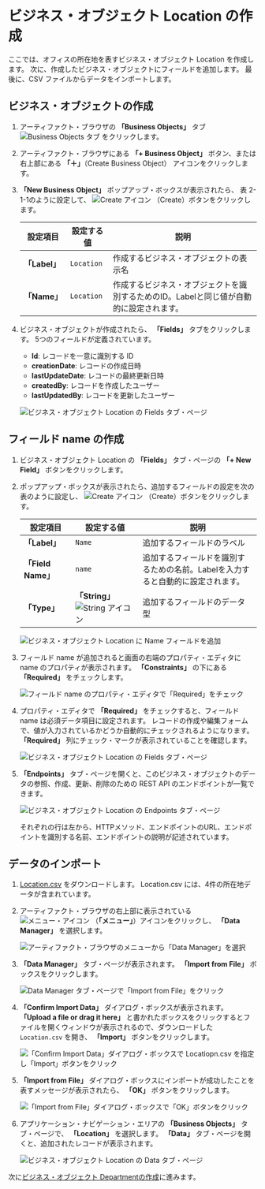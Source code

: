 # ビジネス・オブジェクト Location の作成

ここでは、オフィスの所在地を表すビジネス・オブジェクト Location を作成します。
次に、作成したビジネス・オブジェクトにフィールドを追加します。
最後に、CSV ファイルからデータをインポートします。

## ビジネス・オブジェクトの作成

1.  アーティファクト・ブラウザの **「Business Objects」** タブ
    ![Business Objects タブ](../icons/vbcsca_bo_icon.png)
    をクリックします。

1.  アーティファクト・ブラウザにある **「+ Business Object」** ボタン、または右上部にある **「＋」**（Create Business Object） アイコンをクリックします。

1.  **「New Business Object」** ポップアップ・ボックスが表示されたら、 表 2-1-1のように設定して、
    ![Create アイコン](../icons/vbcsca_create_icon.png)
    （Create）ボタンをクリックします。

    | 設定項目 | 設定する値 | 説明 |
    |---|---|---|
    | **「Label」** | `Location` | 作成するビジネス・オブジェクトの表示名 |
    | **「Name」** | `Location` | 作成するビジネス・オブジェクトを識別するためのID。Labelと同じ値が自動的に設定されます。|

1.  ビジネス・オブジェクトが作成されたら、 **「Fields」** タブをクリックします。
    5つのフィールドが定義されています。

    - **Id**: レコードを一意に識別する ID
    - **creationDate**: レコードの作成日時
    - **lastUpdateDate**: レコードの最終更新日時
    - **createdBy**: レコードを作成したユーザー
    - **lastUpdatedBy**: レコードを更新したユーザー

    ![ビジネス・オブジェクト Location の Fields タブ・ページ](images/location_fields.png)

## フィールド name の作成

1.  ビジネス・オブジェクト Location の **「Fields」** タブ・ページの **「+ New Field」** ボタンをクリックします。

1.  ポップアップ・ボックスが表示されたら、追加するフィールドの設定を次の表のように設定し、
    ![Create アイコン](../icons/vbcsca_create_icon.png)
    （Create）ボタンをクリックします。

    | 設定項目 | 設定する値 | 説明 |
    |---|---|---|
    | **「Label」** | `Name` | 追加するフィールドのラベル |
    | **「Field Name」** | `name` | 追加するフィールドを識別するための名前。Labelを入力すると自動的に設定されます。 |
    | **「Type」** | **「String」** ![String アイコン](../icons/vbcsca_textfield_icon.png) | 追加するフィールドのデータ型 |

    ![ビジネス・オブジェクト Location に Name フィールドを追加](images/location_name.png)

1.  フィールド name が追加されると画面の右端のプロパティ・エディタに name のプロパティが表示されます。
    **「Constraints」** の下にある **「Required」** をチェックします。

    ![フィールド name のプロパティ・エディタで「Required」をチェック](images/property_editor_required.png)

1.  プロパティ・エディタで **「Required」** をチェックすると、フィールド name は必須データ項目に設定されます。
    レコードの作成や編集フォームで、値が入力されているかどうか自動的にチェックされるようになります。
    **「Required」** 列にチェック・マークが表示されていることを確認します。

    ![ビジネス・オブジェクト Location の Fields タブ・ページ](images/location_fields2.png)

1.  **「Endpoints」** タブ・ページを開くと、このビジネス・オブジェクトのデータの参照、作成、更新、削除のための REST API のエンドポイントが一覧できます。

    ![ビジネス・オブジェクト Location の Endpoints タブ・ページ](images/Endpoints.png)

    それぞれの行は左から、HTTPメソッド、エンドポイントのURL、エンドポイントを識別する名前、エンドポイントの説明が記述されています。

## データのインポート

1.  [Location.csv](Location.csv) をダウンロードします。
    Location.csv には、4件の所在地データが含まれています。

1.  アーティファクト・ブラウザの右上部に表示されている
    ![メニュー・アイコン](../icons/vbcsca_menu_icon.png)
    （**「メニュー」**）アイコンをクリックし、 **「Data Manager」** を選択します。

    ![アーティファクト・ブラウザのメニューから「Data Manager」を選択](images/bo_menu_data_manager.png)

1.  **「Data Manager」** タブ・ページが表示されます。
    **「Import from File」** ボックスをクリックします。

    ![Data Manager タブ・ページで「Import from File」をクリック](images/file_importer.png)

1.  **「Confirm Import Data」** ダイアログ・ボックスが表示されます。
    **「Upload a file or drag it here」** と書かれたボックスをクリックするとファイルを開くウィンドウが表示されるので、ダウンロードした `Location.csv` を開き、 **「Import」** ボタンをクリックします。

    ![「Confirm Import Data」ダイアログ・ボックスで Locatiopn.csv を指定し「Import」ボタンをクリック](images/confirm_import_data.png)

1.  **「Import from File」** ダイアログ・ボックスにインポートが成功したことを表すメッセージが表示されたら、 **「OK」** ボタンをクリックします。

    ![「Import from File」ダイアログ・ボックスで「OK」ボタンをクリック](images/import_from_file.png)

1.  アプリケーション・ナビゲーション・エリアの **「Business Objects」** タブ・ページで、 **「Location」** を選択します。
    **「Data」** タブ・ページを開くと、追加されたレコードが表示されます。

    ![ビジネス・オブジェクト Location の Data タブ・ページ](images/location_data.png)

次に[ビジネス・オブジェクト Departmentの作成](create_bo_department.md)に進みます。
